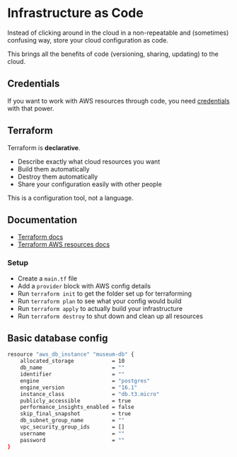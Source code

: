 # Infrastructure as Code

Instead of clicking around in the cloud in a non-repeatable and (sometimes) confusing way, store your cloud configuration as code.

This brings all the benefits of code (versioning, sharing, updating) to the cloud.

## Credentials

If you want to work with AWS resources through code, you need [credentials](https://docs.aws.amazon.com/IAM/latest/UserGuide/security-creds.html) with that power.

## Terraform

Terraform is **declarative**.

- Describe exactly what cloud resources you want
- Build them automatically
- Destroy them automatically
- Share your configuration easily with other people

This is a configuration tool, not a language.

## Documentation

- [Terraform docs](https://developer.hashicorp.com/terraform/docs)
- [Terraform AWS resources docs](https://registry.terraform.io/providers/hashicorp/aws/latest/docs)

### Setup

- Create a `main.tf` file
- Add a `provider` block with AWS config details
- Run `terraform init` to get the folder set up for terraforming
- Run `terraform plan` to see what your config would build
- Run `terraform apply` to actually build your infrastructure
- Run `terraform destroy` to shut down and clean up all resources

## Basic database config

```sh
resource "aws_db_instance" "museum-db" {
    allocated_storage            = 10
    db_name                      = ""
    identifier                   = ""
    engine                       = "postgres"
    engine_version               = "16.1"
    instance_class               = "db.t3.micro"
    publicly_accessible          = true
    performance_insights_enabled = false
    skip_final_snapshot          = true
    db_subnet_group_name         = ""
    vpc_security_group_ids       = []
    username                     = ""
    password                     = ""
}
```